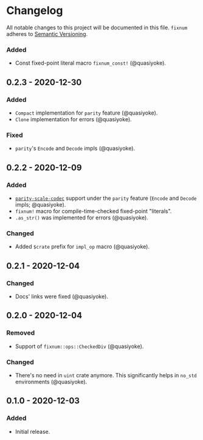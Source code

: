 # Changelog

All notable changes to this project will be documented in this file.
`fixnum` adheres to [Semantic Versioning](https://semver.org/spec/v2.0.0.html).

### Added
- Const fixed-point literal macro `fixnum_const!` (@quasiyoke).

## 0.2.3 - 2020-12-30
### Added
- `Compact` implementation for `parity` feature (@quasiyoke).
- `Clone` implementation for errors (@quasiyoke).

### Fixed
- `parity`'s `Encode` and `Decode` impls (@quasiyoke).

## 0.2.2 - 2020-12-09
### Added
- [`parity-scale-codec`](https://docs.rs/parity-scale-codec) support under the `parity` feature
  (`Encode` and `Decode` impls; @quasiyoke).
- `fixnum!` macro for compile-time-checked fixed-point "literals".
- `.as_str()` was implemented for errors (@quasiyoke).

### Changed
- Added `$crate` prefix for `impl_op` macro (@quasiyoke).

## 0.2.1 - 2020-12-04
### Changed
- Docs' links were fixed (@quasiyoke).

## 0.2.0 - 2020-12-04
### Removed
- Support of `fixnum::ops::CheckedDiv` (@quasiyoke).

### Changed
- There's no need in `uint` crate anymore. This significantly helps in `no_std` environments (@quasiyoke).

## 0.1.0 - 2020-12-03
### Added
- Initial release.
